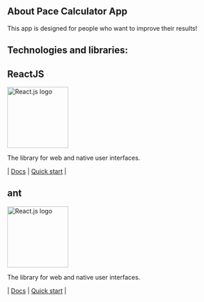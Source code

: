 ## About Pace Calculator App

This app is designed for people who want to improve their results!

## Technologies and libraries:

## ReactJS
<p> 
    <a href="https://react.dev/">
        <img src="https://upload.wikimedia.org/wikipedia/commons/a/a7/React-icon.svg" alt="React.js logo" height="140">
    </a>
</p>
<p>  
    The library for web and native user interfaces.
</p>

| [Docs](https://react.dev/learn) | [Quick start](https://react.dev/learn/installation) |

## ant
<p> 
    <a href="https://react.dev/">
        <img src="https://upload.wikimedia.org/wikipedia/commons/a/a7/React-icon.svg" alt="React.js logo" height="140">
    </a>
</p>
<p>  
    The library for web and native user interfaces.
</p>

| [Docs](https://react.dev/learn) | [Quick start](https://react.dev/learn/installation) |

[//]: # (## NodeJS)

[//]: # ()
[//]: # (<p align="center"> )

[//]: # (    <a href="https://nodejs.org/">)

[//]: # (        <img src="https://raw.githubusercontent.com/nodejs/nodejs.org/main/public/static/images/logo-hexagon.svg" alt="Node.js logo" height="140">)

[//]: # (    </a>)

[//]: # (</p>)

[//]: # (<p align="center">  )

[//]: # (    Node.js® is a free, open-sourced, cross-platform JavaScript run-time environment—<br> that lets developers write command line tools and server-side scripts outside of a browser.)

[//]: # (</p>)

[//]: # ()
[//]: # (| [Docs]&#40;https://https://nodejs.org/en/docs&#41; | [Downloads]&#40;https://nodejs.org/en/download&#41; |)

[//]: # (## Docker)

[//]: # (<p align="center"> )

[//]: # (    <a href="https://www.docker.com/">)

[//]: # (        <img src="https://upload.wikimedia.org/wikipedia/commons/4/4e/Docker_%28container_engine%29_logo.svg" alt="Docker logo" height="80">)

[//]: # (    </a>)

[//]: # (</p>)

[//]: # (<p align="center">  )

[//]: # (    Docker makes development efficient and predictable)

[//]: # (Docker takes away repetitive, mundane configuration tasks and is used throughout the development lifecycle for fast, easy and portable application development – desktop and cloud. Docker’s comprehensive end to end platform includes UIs, CLIs, APIs and security that are engineered to work together across the entire application delivery lifecycle.)

[//]: # (</p>)

[//]: # ()
[//]: # (| [Docs]&#40;https://docs.docker.com/&#41; | [Quick Start]&#40;https://docs.docker.com/get-started/&#41; | [Video Tutorial]&#40;https://www.youtube.com/watch?v=n9uCgUzfeRQ&#41; |)

[//]: # ()
[//]: # ()
[//]: # (# Libraries:)

[//]: # ()
[//]: # (## Axios)

[//]: # (<p align="center"> )

[//]: # (    <a href="https://axios-http.com/">)

[//]: # (        <img src="https://upload.wikimedia.org/wikipedia/commons/d/d1/Axios_%28computer_library%29_logo.svg" alt="AXIOS logo" height="60">)

[//]: # (    </a>)

[//]: # (</p>)

[//]: # (<p align="center">  )

[//]: # (    Promise based HTTP client for the browser and node.js)

[//]: # (    Axios is a simple promise based HTTP client for the browser and node.js. Axios provides a simple to use library in a small package with a very extensible interface.)

[//]: # (</p>)

[//]: # ()
[//]: # (| [Docs]&#40;https://github.com/axios/axios&#41; | [Quick Start]&#40;https://axios-http.com/docs/intro&#41; | [Video Tutorial]&#40;https://www.youtube.com/watch?v=fDVhl3DGkD0&#41; |)

[//]: # ()
[//]: # (## Bootstrap 5)

[//]: # (<p align="center"> )

[//]: # (    <a href="https://getbootstrap.com/">)

[//]: # (        <img src="https://upload.wikimedia.org/wikipedia/commons/b/b2/Bootstrap_logo.svg" alt="Bootstrap logo" height="60">)

[//]: # (    </a>)

[//]: # (</p>)

[//]: # (<p align="center">  )

[//]: # (    Bootstrap is a powerful, feature-packed frontend toolkit. Build anything—from prototype to production—in minutes.)

[//]: # (</p>)

[//]: # ()
[//]: # (| [Docs]&#40;https://getbootstrap.com/docs/5.3/getting-started/introduction/&#41; | [Quick Start]&#40;https://getbootstrap.com/docs/5.3/getting-started/introduction/&#41; |)

[//]: # ()
[//]: # (## Bcrypt)

[//]: # (<p align="center">  )

[//]: # (Bcrypt is a password-hashing function designed by Niels Provos and David Mazières, based on the Blowfish cipher and presented at USENIX in 1999.[1] Besides incorporating a salt to protect against rainbow table attacks, bcrypt is an adaptive function: over time, the iteration count can be increased to make it slower, so it remains resistant to brute-force search attacks even with increasing computation power.)

[//]: # (</p>)

[//]: # ()
[//]: # (| [Docs]&#40;https://www.npmjs.com/package/bcrypt&#41; |)

[//]: # ()
[//]: # (## Chalk)

[//]: # (<p align="center"> )

[//]: # (    <a href="https://www.npmjs.com/package/chalk">)

[//]: # (        <img src="https://raw.githubusercontent.com/chalk/chalk/a370f468a43999e4397094ff5c3d17aadcc4860e/media/logo.svg" alt="CHALK logo" height="60">)

[//]: # (    </a>)

[//]: # (</p>)

[//]: # (<p align="center">  )

[//]: # (    Colorize your console output!)

[//]: # (</p>)

[//]: # ()
[//]: # (| [Docs]&#40;https://www.npmjs.com/package/chalk&#41; | [Quick Start]&#40;https://www.npmjs.com/package/chalk&#41; | [Video Tutorial]&#40;https://www.youtube.com/watch?v=czsc2rsS3NY&#41; |)

[//]: # ()
[//]: # (## Config)

[//]: # (<p align="center">  )

[//]: # (Node-config organizes hierarchical configurations for your app deployments.)

[//]: # (</p>)

[//]: # ()
[//]: # (| [Docs]&#40;https://www.npmjs.com/package/config&#41; |)

[//]: # ()
[//]: # (## Cors)

[//]: # (<p align="center">  )

[//]: # (    CORS is a node.js package for providing a Connect/Express middleware that can be used to enable CORS with various options.)

[//]: # (</p>)

[//]: # ()
[//]: # (| [Docs]&#40;https://www.npmjs.com/package/cors&#41; |)

[//]: # ()
[//]: # (## Eslint)

[//]: # ()
[//]: # (<p align="center"> )

[//]: # (    <a href="https://eslint.org/">)

[//]: # (        <img src="https://www.vectorlogo.zone/logos/eslint/eslint-ar21.svg" alt="ESLint logo" height="60">)

[//]: # (    </a>)

[//]: # (</p>)

[//]: # (ESLint statically analyzes your code to quickly find problems. It is built into most text editors and you can run ESLint as part of your continuous integration pipeline.)

[//]: # (<p align="center">  )

[//]: # ()
[//]: # (</p>)

[//]: # ()
[//]: # (| [Docs]&#40;https://eslint.org/docs/latest/&#41; | [Quick Start]&#40;https://eslint.org/docs/latest/use/getting-started&#41; |)

[//]: # ()
[//]: # (## Express)

[//]: # (<p align="center"> )

[//]: # (    <a href="https://expressjs.com/">)

[//]: # (        <img src="https://www.vectorlogo.zone/logos/expressjs/expressjs-ar21.svg" alt="Express logo" height="60">)

[//]: # (    </a>)

[//]: # (</p>)

[//]: # (<p align="center">  )

[//]: # (Express is a flexible and lightweight Node.js web application framework that provides a set of advanced features for web and mobile applications.)

[//]: # (</p>)

[//]: # ()
[//]: # (| [Docs]&#40;https://expressjs.com/en/guide/routing.html&#41; |)

[//]: # ()
[//]: # (## Express-validator)

[//]: # (<p align="center">  )

[//]: # (Express-validator is a set of express.js middlewares that wraps the extensive collection of validators and sanitizers offered by validator.js.)

[//]: # (</p>)

[//]: # ()
[//]: # (| [Docs]&#40;https://www.npmjs.com/package/express-validator&#41; |)

[//]: # (## Jsonwebtoken)

[//]: # (<p align="center"> )

[//]: # (    <a href="https://jwt.io/">)

[//]: # (        <img src="https://jwt.io/img/pic_logo.svg" alt="logo" height="60">)

[//]: # (    </a>)

[//]: # (</p>)

[//]: # (JSON Web Tokens are an open, industry standard RFC 7519 method for representing claims securely between two parties.)

[//]: # ()
[//]: # (JWT.IO allows you to decode, verify and generate JWT.)

[//]: # (<p align="center">  )

[//]: # ()
[//]: # (</p>)

[//]: # ()
[//]: # (| [Docs]&#40;https://www.npmjs.com/package/jsonwebtoken&#41; |)

[//]: # ()
[//]: # (## Lodash)

[//]: # (<p align="center"> )

[//]: # (    <a href="https://lodash.com/">)

[//]: # (        <img src="https://www.vectorlogo.zone/logos/lodash/lodash-ar21.svg" alt="logo" height="60">)

[//]: # (    </a>)

[//]: # (</p>)

[//]: # (<p align="center">  )

[//]: # (    A modern JavaScript utility library delivering modularity, performance & extras.)

[//]: # (</p>)

[//]: # ()
[//]: # (| [Docs]&#40;https://lodash.com/docs/4.17.15&#41; |)

[//]: # ()
[//]: # (## Mongoose)

[//]: # (<p align="center"> )

[//]: # (    <a href="https://mongoosejs.com/">)

[//]: # (        <img src="https://encrypted-tbn0.gstatic.com/images?q=tbn:ANd9GcSqv86vz-hwyPmIqd0X_QNcEuxQbdKUkcLblD7Pi0kHaw&s" alt="logo" height="60">)

[//]: # (    </a>)

[//]: # (</p>)

[//]: # (<p align="center">  )

[//]: # (elegant mongodb object modeling for node.js)

[//]: # (</p>)

[//]: # ()
[//]: # (| [Docs]&#40;https://mongoosejs.com/docs/guide.html&#41; |)

[//]: # ()
[//]: # (## Nanoid)

[//]: # (<p align="center"> )

[//]: # (    <a href="https://www.npmjs.com/package/nanoid">)

[//]: # (        <img src="https://camo.githubusercontent.com/c306d97014be1caa9a2a511a0ff4722d54a77b0b6c81a18c81113d6051408325/68747470733a2f2f61692e6769746875622e696f2f6e616e6f69642f6c6f676f2e737667" alt="logo" height="60">)

[//]: # (    </a>)

[//]: # (</p>)

[//]: # (<p align="center">  )

[//]: # (A tiny, secure, URL-friendly, unique string ID generator for JavaScript.)

[//]: # (</p>)

[//]: # ()
[//]: # (| [Docs]&#40;https://www.npmjs.com/package/nanoid&#41; |)

[//]: # ()
[//]: # (## React-Router)

[//]: # (<p align="center"> )

[//]: # (    <a href="https://reactrouter.com/">)

[//]: # (        <img src="https://reactrouter.com/_brand/react-router-stacked-color-inverted.png" alt="logo" height="60">)

[//]: # (    </a>)

[//]: # (</p>)

[//]: # (<p align="center">  )

[//]: # (React Router is a lightweight, fully-featured routing library for the React JavaScript library. React Router runs everywhere that React runs; on the web, on the server &#40;using node.js&#41;, and on React Native.)

[//]: # (</p>)

[//]: # ()
[//]: # (| [Docs]&#40;https://reactrouter.com/en/main/start/tutorial&#41;)

[//]: # ()
[//]: # (## React-Toastify)

[//]: # (<p align="center">  )

[//]: # ( React-Toastify allows you to add notifications to your app with ease. No more nonsense!)

[//]: # (</p>)

[//]: # ()
[//]: # (| [Docs]&#40;https://github.com/fkhadra/react-toastify#readme&#41; |)

[//]: # ()
[//]: # (## Redux)

[//]: # (<p align="center"> )

[//]: # (    <a href="https://redux.js.org/">)

[//]: # (        <img src="https://cdn.worldvectorlogo.com/logos/redux.svg" alt="logo" height="60">)

[//]: # (    </a>)

[//]: # (</p>)

[//]: # (<p align="center">  )

[//]: # (A Predictable State Container for JS Apps)

[//]: # (</p>)

[//]: # ()
[//]: # (| [User Guide]&#40;https://redux.js.org/usage/&#41; | [Quick Start]&#40;https://redux.js.org/introduction/getting-started&#41; |)

[//]: # ()
[//]: # (## Yup)

[//]: # (<p align="center">  )

[//]: # (Yup is a schema builder for runtime value parsing and validation. Define a schema, transform a value to match, assert the shape of an existing value, or both. Yup schema are extremely expressive and allow modeling complex, interdependent validations, or value transformation.)

[//]: # (</p>)

[//]: # ()
[//]: # (| [Quick Start]&#40;https://www.npmjs.com/package/yup&#41; |)
